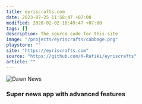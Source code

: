 ```yaml
---
title: eyriscrafts.com
date: 2023-07-25 11:58:47 +07:00
modified: 2020-02-02 16:49:47 +07:00
tags: []
description: The source code for this site
image: "/projects/eyriscrafts/cabbage.png"
playstore: ""
site: "https://eyriscrafts.com"
source: "https://github.com/K-Rafiki/eyriscrafts"
article: ""
---
```



<!-- <img src="/apa-itu-shell/shell_evolution.png" alt="Dawn News"> -->
<img src="/projects/advanced-news-app/logo.png" alt="Dawn News">


<h3>Super news app with advanced features</h3>
